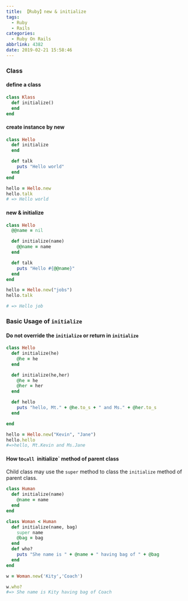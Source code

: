 ```yaml
---
title: 【Ruby】new & initialize
tags:
  - Ruby
  - Rails
categories:
  - Ruby On Rails
abbrlink: 4382
date: 2019-02-21 15:58:46
---
```

### Class

#### define a class

```ruby
class Klass
  def initialize()
  end
end
```

#### create instance by new

```ruby
class Hello
  def initialize
  end

  def talk
    puts "Hello world"
  end
end

hello = Hello.new
hello.talk
# => Hello world
```

<!-- more -->

#### new & initialize

```ruby
class Hello
  @@name = nil

  def initialize(name)
    @@name = name
  end

  def talk
    puts "Hello #{@@name}"
  end
end

hello = Hello.new("jobs")
hello.talk

# => Hello job
```

### Basic Usage of `initialize`

#### Do not override the `initialize` or return in `initialize`

```ruby
class Hello
  def initialize(he)
    @he = he
  end

  def initialize(he,her)
    @he = he
    @her = her
  end

  def hello
    puts "hello, Mt." + @he.to_s + " and Ms." + @her.to_s
  end

end

hello = Hello.new("Kevin", "Jane")
hello.hello
#=>hello, Mt.Kevin and Ms.Jane
```

#### How to`call `initialize` method of parent class

Child class may use the `super` method to class the `initialize` method of parent class.

```ruby
class Human
  def initialize(name)
    @name = name
  end
end

class Woman < Human
  def initialize(name, bag)
    super name
    @bag = bag
  end
  def who?
    puts "She name is " + @name + " having bag of " + @bag
  end
end

w = Woman.new('Kity','Coach')

w.who?
#=> She name is Kity having bag of Coach
```
